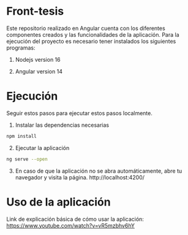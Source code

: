 # Front-tesis

Este repositorio realizado en Angular cuenta con los diferentes componentes creados y las funcionalidades de la aplicación.
Para la ejecución del proyecto es necesario tener instalados los siguientes programas:

1. Nodejs version 16

2. Angular version 14


# Ejecución

Seguir estos pasos para ejecutar estos pasos localmente.

1. Instalar las dependencias necesarias
```bash
npm install
```

2. Ejecutar la aplicación
```bash
ng serve --open
```

3. En caso de que la aplicación no se abra automáticamente, abre tu navegador y visita la página.
http://localhost:4200/

# Uso de la aplicación
Link de explicación básica de cómo usar la aplicación: https://www.youtube.com/watch?v=vR5mzbhv6hY
